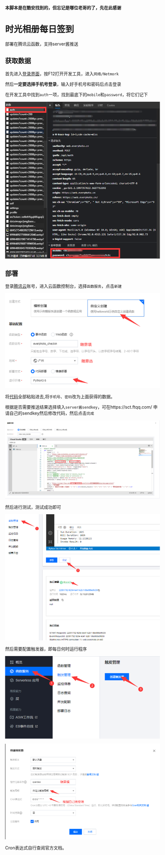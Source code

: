 **本脚本是在酷安找到的，但忘记是哪位老哥的了，先在此感谢**

# 时光相册每日签到

部署在腾讯云函数，支持server酱推送

## 获取数据

首先进入[登录界面](https://web.everphoto.cn/#signin)，按F12打开开发工具，进入`网络/Netmork`

然后**一定要选择手机号登录**，输入好手机号和密码后点击登录

在开发工具中找到`auth`一项，找到最底下的`mobile`和`password`，将它们记下

![](img/xxx.189y8xwv2940.png)

## 部署

登录[腾讯云](https://console.cloud.tencent.com/scf/)账号，进入云函数控制台，选择`函数服务`，点击`新建`

![](img/xxx.5bjqud28htk0.png)

将[代码](https://guthub.com/CAB233/everphoto_checkin/blob/main/index.py)全部粘贴进去,将`手机号`、`密码`改为上面获得的数据。

根据是否需要推送结果选择填入`server酱sendkey`，可在https://sct.ftqq.com/ 申请自己的sendkey然后修改代码，然后点击`完成`

![](img/xxx.150abrp7isyk.png)

然后进行测试，测试成功即可

![](img/xxx.538pkro32os0.png)

然后需要配置触发器，即每日何时运行程序

![](img/xxx.4ldu7bql1bw0.png)

![](img/xxx.1q994sznmslc.png)

Cron表达式自行查阅官方文档。
